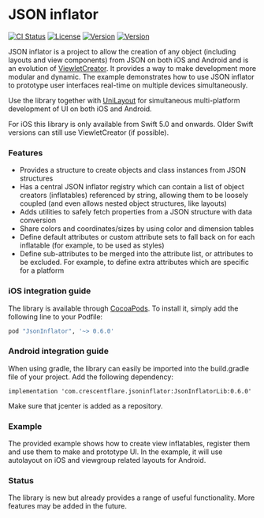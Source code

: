 # JSON inflator

[![CI Status](http://img.shields.io/travis/crescentflare/JsonInflator.svg?style=flat)](https://travis-ci.org/crescentflare/JsonInflator)
[![License](https://img.shields.io/cocoapods/l/JsonInflator.svg?style=flat)](http://cocoapods.org/pods/JsonInflator)
[![Version](https://img.shields.io/cocoapods/v/JsonInflator.svg?style=flat)](http://cocoapods.org/pods/JsonInflator)
[![Version](https://img.shields.io/bintray/v/crescentflare/maven/JsonInflatorLib.svg?style=flat)](https://bintray.com/crescentflare/maven/JsonInflatorLib)

JSON inflator is a project to allow the creation of any object (including layouts and view components) from JSON on both iOS and Android and is an evolution of [ViewletCreator](https://github.com/crescentflare/ViewletCreator). It provides a way to make development more modular and dynamic. The example demonstrates how to use JSON inflator to prototype user interfaces real-time on multiple devices simultaneously.

Use the library together with [UniLayout](https://github.com/crescentflare/UniLayout) for simultaneous multi-platform development of UI on both iOS and Android.

For iOS this library is only available from Swift 5.0 and onwards. Older Swift versions can still use ViewletCreator (if possible).


### Features

* Provides a structure to create objects and class instances from JSON structures
* Has a central JSON inflator registry which can contain a list of object creators (inflatables) referenced by string, allowing them to be loosely coupled (and even allows nested object structures, like layouts)
* Adds utilities to safely fetch properties from a JSON structure with data conversion
* Share colors and coordinates/sizes by using color and dimension tables
* Define default attributes or custom attribute sets to fall back on for each inflatable (for example, to be used as styles)
* Define sub-attributes to be merged into the attribute list, or attributes to be excluded. For example, to define extra attributes which are specific for a platform


### iOS integration guide

The library is available through [CocoaPods](http://cocoapods.org). To install it, simply add the following line to your Podfile:

```ruby
pod "JsonInflator", '~> 0.6.0'
```


### Android integration guide

When using gradle, the library can easily be imported into the build.gradle file of your project. Add the following dependency:

```
implementation 'com.crescentflare.jsoninflator:JsonInflatorLib:0.6.0'
```

Make sure that jcenter is added as a repository.


### Example

The provided example shows how to create view inflatables, register them and use them to make and prototype UI. In the example, it will use autolayout on iOS and viewgroup related layouts for Android.


### Status

The library is new but already provides a range of useful functionality. More features may be added in the future.
